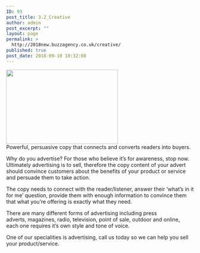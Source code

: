 ```yaml
---
ID: 93
post_title: 3.2_Creative
author: admin
post_excerpt: ""
layout: page
permalink: >
  http://2018new.buzzagency.co.uk/creative/
published: true
post_date: 2018-09-10 10:32:08
---
```

<div><img class="size-medium wp-image-363 alignright" src="http://2018new.buzzagency.co.uk/wp-content/uploads/2018/09/creative_image-300x200.png" alt="" width="300" height="200" /></div>
Powerful, persuasive copy that connects and converts readers into buyers.

Why do you advertise? For those who believe it’s for awareness, stop now. Ultimately advertising is to sell, therefore the copy content of your advert should convince customers about the benefits of your product or service and persuade them to take action.

The copy needs to connect with the reader/listener, answer their ‘what’s in it for me’ question, provide them with enough information to convince them that what you’re offering is exactly what they need.

There are many different forms of advertising including press adverts, magazines, radio, television, point of sale, outdoor and online, each one requires it’s own style and tone of voice.

One of our specialities is advertising, call us today so we can help you sell your product/service.